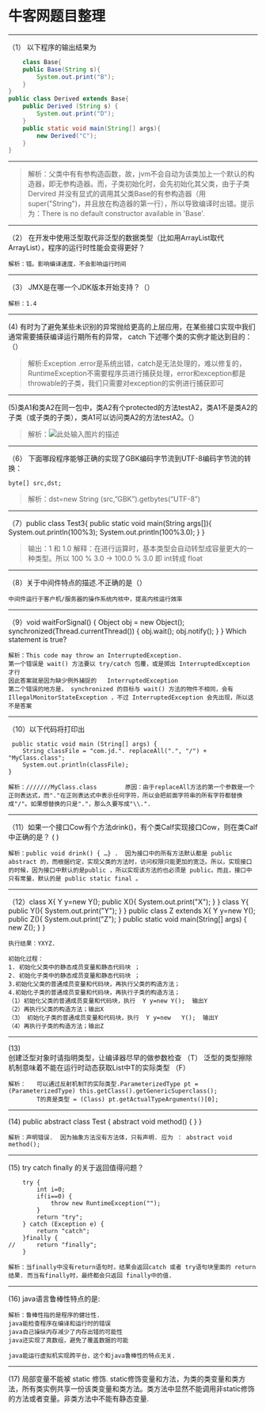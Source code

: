 ﻿# 牛客网题目整理

---

（1） 以下程序的输出结果为
```java
    class Base{
    public Base(String s){
        System.out.print("B");
    }
}
public class Derived extends Base{
    public Derived (String s) {
        System.out.print("D");
    }
    public static void main(String[] args){
        new Derived("C");
    }
}
```
---

> 解析：父类中有有参构造函数，故，jvm不会自动为该类加上一个默认的构造器，即无参构造器。而，子类初始化时，会先初始化其父类，由于子类 Dervired 并没有显式的调用其父类Base的有参构造器（用super("String")，并且放在构造器的第一行），所以导致编译时出错。提示为：There is no default constructor available in 'Base'.

---

（2） 在开发中使用泛型取代非泛型的数据类型（比如用ArrayList<String>取代ArrayList），程序的运行时性能会变得更好？

    解析：错。影响编译速度，不会影响运行时间

---

（3） JMX是在哪一个JDK版本开始支持？（）

    解析：1.4

---
 
(4) 有时为了避免某些未识别的异常抛给更高的上层应用，在某些接口实现中我们通常需要捕获编译运行期所有的异常， catch 下述哪个类的实例才能达到目的：（）

> 解析:Exception .error是系统出错，catch是无法处理的，难以修复的，RuntimeException不需要程序员进行捕获处理，error和exception都是throwable的子类，我们只需要对exception的实例进行捕获即可

---

(5)类A1和类A2在同一包中，类A2有个protected的方法testA2，类A1不是类A2的子类（或子类的子类），类A1可以访问类A2的方法testA2。（）

> 解析：![此处输入图片的描述][1]

---

（6） 下面哪段程序能够正确的实现了GBK编码字节流到UTF-8编码字节流的转换： 

    byte[] src,dst;
    
> 解析：dst=new String (src,”GBK”).getbytes(“UTF-8”)

---

（7）public class Test3{
     public static void main(String args[]){
        System.out.println(100%3);
        System.out.println(100%3.0);
     }
    }

>   输出：1 和 1.0  解释：在进行运算时，基本类型会自动转型成容量更大的一种类型。所以 100 % 3.0  -> 100.0  % 3.0 即 int转成 float

---

（8）关于中间件特点的描述.不正确的是（）

    中间件运行于客户机/服务器的操作系统内核中，提高内核运行效率
    
    
---

（9）void waitForSignal()
    {
        Object obj = new Object();
        synchronized(Thread.currentThread())
        {
            obj.wait();
            obj.notify();
        }
    }
    Which statement is true?
    
    解析：This code may throw an InterruptedException.
    第一个错误是 wait() 方法要以 try/catch 包覆，或是掷出 InterruptedException 才行   
    因此答案就是因为缺少例外捕捉的   InterruptedException
    第二个错误的地方是， synchronized 的目标与 wait() 方法的物件不相同，会有 IllegalMonitorStateException ，不过 InterruptedException 会先出现，所以这不是答案

 ---
 
（10）以下代码将打印出

     public static void main (String[] args) { 
        String classFile = "com.jd.". replaceAll(".", "/") + "MyClass.class";
        System.out.println(classFile);
    }

    解析：///////MyClass.class        原因：由于replaceAll方法的第一个参数是一个正则表达式，而"."在正则表达式中表示任何字符，所以会把前面字符串的所有字符都替换成"/"。如果想替换的只是"."，那么久要写成"\\.".
 
 ---
 
（11）如果一个接口Cow有个方法drink()，有个类Calf实现接口Cow，则在类Calf中正确的是？  ( )

    解析：public void drink() { …} .  因为接口中的所有方法默认都是 public abstract 的，而根据约定，实现父类的方法时，访问权限只能更加的宽泛。所以，实现接口的时候，因为接口中默认的是public ，所以实现该方法的也必须是 public。而且，接口中只有常量，默认的是 public static final 。
    
  ---
  
（12）class X{
        Y y=new Y();
        public X(){
            System.out.print("X");
        }
    }
    class Y{
        public Y(){
            System.out.print("Y");
        }
    }
    public class Z extends X{
        Y y=new Y();
        public Z(){
            System.out.print("Z");
        }
        public static void main(String[] args) {
            new Z();
        }
    }
    
    执行结果：YXYZ.
    
    初始化过程： 
    1. 初始化父类中的静态成员变量和静态代码块 ； 
    2. 初始化子类中的静态成员变量和静态代码块 ； 
    3.初始化父类的普通成员变量和代码块，再执行父类的构造方法；
    4.初始化子类的普通成员变量和代码块，再执行子类的构造方法；     
    （1）初始化父类的普通成员变量和代码块，执行  Y y=new Y();  输出Y 
    （2）再执行父类的构造方法；输出X
    （3） 初始化子类的普通成员变量和代码块，执行  Y y=new   Y();  输出Y 
    （4）再执行子类的构造方法；输出Z
 
---

(13)    
    创建泛型对象时请指明类型，让编译器尽早的做参数检查 （T）
    泛型的类型擦除机制意味着不能在运行时动态获取List<T>中T的实际类型    （F）
    
    解析：   可以通过反射机制T的实际类型.ParameterizedType pt = (ParameterizedType) this.getClass().getGenericSuperclass();
            T的真是类型 = (Class) pt.getActualTypeArguments()[0];
            
---   
   
(14) public abstract class Test {
        abstract void method() {
        }
    }
    
    解析：声明错误.  因为抽象方法没有方法体，只有声明. 应为 ： abstract void method();
    
 ---
 
 (15) try catch finally 的关于返回值得问题？
    
    	try {
			int i=0;
			if(i==0) {
				throw new RuntimeException("");
			}
			return "try";
		} catch (Exception e) {
			return "catch";
		}finally {
    //		return "finally";
		}
 
    解析：当finally中没有return语句时，结果会返回catch 或者 try语句块里面的 return 结果. 而当有finally时，最终都会只返回 finally中的值.
    
---

(16) java语言鲁棒性特点的是:

    解析：鲁棒性指的是程序的健壮性.
    java能检查程序在编译和运行时的错误
    java自己操纵内存减少了内存出错的可能性
    java还实现了真数组，避免了覆盖数据的可能
    
    java能运行虚拟机实现跨平台，这个和java鲁棒性的特点无关.

---

(17) 局部变量不能被 static 修饰. static修饰变量和方法，为类的类变量和类方法，所有类实例共享一份该类变量和类方法。类方法中显然不能调用非static修饰的方法或者变量。非类方法中不能有静态变量.
















    
  [1]: https://uploadfiles.nowcoder.net/images/20170711/6863719_1499741731233_5F07387D61B2FE3164FB8B079FE0376B